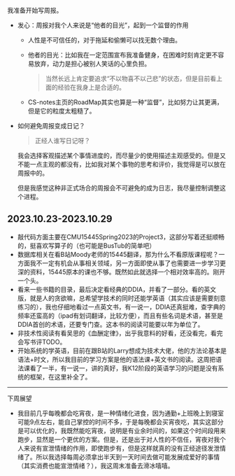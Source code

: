我准备开始写周报。

+ 发心：周报对我个人来说是“他者的目光”，起到一个监督的作用
	+ 人性是不可信任的，对于拖延和偷懒可以找无数个理由。
	+ 他者的目光：比如我在一定范围宣布我准备健身，在困难时刻肯定更不容易放弃，动力是担心被别人笑话的心里负担。
		>当然长远上肯定要追求“不以物喜不以己悲”的状态，但是目前看上面的经验在我身上是合适的。

	+ CS-notes主页的RoadMap其实也算是一种“监督”，比如努力让其更满，但是它的粒度太粗糙了。

+ 如何避免周报变成日记？
	>正经人谁写日记呀？

	我会选择客观描述某个事情进度的，而尽量少的使用描述主观感受的。但是又不能一点主观的都没有，比如我对某个事物的思考和评价，我觉得是可以放在周报中的。

	但是我感觉这种非正式场合的周报会不可避免的成为日志，我尽量控制调整这个进程。
 
## 2023.10.23-2023.10.29

+ 敲代码方面主要在CMU15445Spring2023的Project3，这部分写着还挺顺畅的，挺喜欢写算子的（也可能是BusTub的简单吧）
+ 数据库相关在看B站Moody老师的15445翻译，那为什么不看原版课程呢？一方面我不一定有机会从事相关领域，另一方面即使从事了也需要进一步学习更深的资料，15445原本的课也不够。既然如此就选择一个相对效率高的。刚开一个头。
+ 看来一些书籍的目录，最后决定看经典的DDIA，并看了一部分。看的英文版，就是人的贪欲嘛，总希望学技术的同时还能学英语（其实应该是需要刻意练习的），我也仔细地看过一点英文书，有一说一，DDIA还真挺难，查字典的频率还蛮高的（ipad有划词翻译，比较方便），而且有些名词是术语，甚至是DDIA首创的术语，还要专门查。这本书的阅读可能要以年为单位了。
+ 非技术性阅读有看吴思的《血酬定律》，出乎我意料的好看，还没看完，看完会写书评TODO。
+ 开始系统的学英语，目前在跟B站的Larry想成为技术大佬，他的方法论基本是语法+时文，所以我目前的学习方案是他的语法课+英文书的阅读。这周把语法课看了一半，有一说一，讲的真好，我K12阶段的英语学习的问题是没有系统的框架，在这里补全了。

---

下周展望
+ 我目前几乎每晚都会吃宵夜，是一种情绪化进食，因为通勤+上班晚上到寝室可能9点左右，能自己掌控的时间不多，于是每晚都会买宵夜吃，其实这部分是可以优化的，我既然能吃宵夜，说明是有业余时间的，如果这个时间段用来跑步，显然是一个更优的方案。但是，还是出于对人性的不信任，宵夜对我个人来说有宣泄情绪的作用，即使跑步有，但是这样就真的没有正经途径发泄情绪了。所以我选择每周必须拿出半天到一天时间去做可能发展成爱好的事情（其实消费也能宣泄情绪？），我这周末准备去滑冰嘻嘻。
